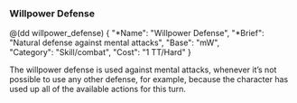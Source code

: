 ### Willpower Defense 

@(dd willpower_defense)
{ 
  "*Name": "Willpower Defense",
  "*Brief": "Natural defense against mental attacks",
  "Base": "mW",  
  "Category": "Skill/combat",
  "Cost": "1 TT/Hard"
}

The willpower defense is used against mental attacks, whenever
it’s not possible to use any other defense, for example, because
the character has used up all of the available actions for
this turn.
